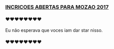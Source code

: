 ### [INCRICOES ABERTAS PARA MOZAO 2017](https://anabastos.github.io/mozao/)

#### :heart::heart::heart::heart::heart::heart::heart::heart:

Eu não esperava que voces iam dar star nisso.

#### :heart::heart::heart::heart::heart::heart::heart::heart:
